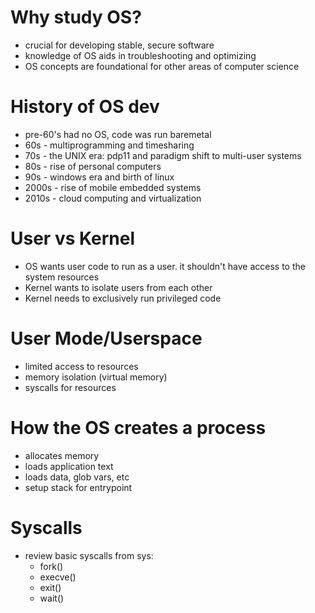 # Why study OS?
- crucial for developing stable, secure software
- knowledge of OS aids in troubleshooting and optimizing
- OS concepts are foundational for other areas of computer science
# History of OS dev
- pre-60's had no OS, code was run baremetal
- 60s - multiprogramming and timesharing
- 70s - the UNIX era: pdp11 and paradigm shift to multi-user systems
- 80s - rise of personal computers
- 90s - windows era and birth of linux
- 2000s - rise of mobile embedded systems
- 2010s - cloud computing and virtualization
# User vs Kernel
- OS wants user code to run as a user. it shouldn't have access to the system resources
- Kernel wants to isolate users from each other
- Kernel needs to exclusively run privileged code
# User Mode/Userspace
- limited access to resources
- memory isolation (virtual memory)
- syscalls for resources
# How the OS creates a process
- allocates memory
- loads application text
- loads data, glob vars, etc
- setup stack for entrypoint
# Syscalls
- review basic syscalls from sys: 
	- fork()
	- execve()
	- exit()
	- wait()